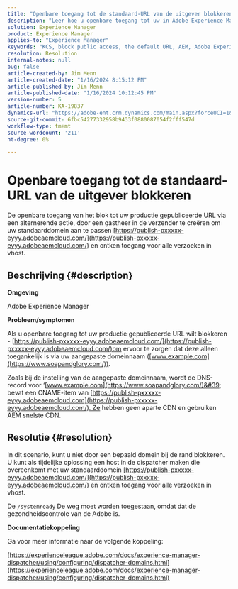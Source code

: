 ```yaml
---
title: "Openbare toegang tot de standaard-URL van de uitgever blokkeren"
description: "Leer hoe u openbare toegang tot uw in Adobe Experience Manager gepubliceerde productie-URL kunt blokkeren."
solution: Experience Manager
product: Experience Manager
applies-to: "Experience Manager"
keywords: "KCS, block public access, the default URL, AEM, Adobe Experience Manager, Troubleshooting, Fastly, CDN, DNS, CNAME"
resolution: Resolution
internal-notes: null
bug: false
article-created-by: Jim Menn
article-created-date: "1/16/2024 8:15:12 PM"
article-published-by: Jim Menn
article-published-date: "1/16/2024 10:12:45 PM"
version-number: 5
article-number: KA-19837
dynamics-url: "https://adobe-ent.crm.dynamics.com/main.aspx?forceUCI=1&pagetype=entityrecord&etn=knowledgearticle&id=20ac51f0-abb4-ee11-a569-6045bd006268"
source-git-commit: 6fbc54277332958b9433f0880087054f2fff547d
workflow-type: tm+mt
source-wordcount: '211'
ht-degree: 0%

---
```


# Openbare toegang tot de standaard-URL van de uitgever blokkeren


De openbare toegang van het blok tot uw productie gepubliceerde URL via een alternerende actie, door een gastheer in de verzender te creëren om uw standaarddomein aan te passen [https://publish-pxxxxx-eyyy.adobeaemcloud.com/](https://publish-pxxxxx-eyyy.adobeaemcloud.com/) en ontken toegang voor alle verzoeken in vhost.

## Beschrijving {#description}


<b>Omgeving</b>

Adobe Experience Manager

<b>Probleem/symptomen</b>

Als u openbare toegang tot uw productie gepubliceerde URL wilt blokkeren - [https://publish-pxxxxx-eyyy.adobeaemcloud.com/](https://publish-pxxxxx-eyyy.adobeaemcloud.com/)om ervoor te zorgen dat deze alleen toegankelijk is via uw aangepaste domeinnaam ([www.example.com](https://www.soapandglory.com/)).

Zoals bij de instelling van de aangepaste domeinnaam, wordt de DNS-record voor ‘[www.example.com](https://www.soapandglory.com/)&#39; bevat een CNAME-item van [https://publish-pxxxxx-eyyy.adobeaemcloud.com](https://publish-pxxxxx-eyyy.adobeaemcloud.com/). Ze hebben geen aparte CDN en gebruiken AEM snelste CDN.


## Resolutie {#resolution}


In dit scenario, kunt u niet door een bepaald domein bij de rand blokkeren. U kunt als tijdelijke oplossing een host in de dispatcher maken die overeenkomt met uw standaarddomein [https://publish-pxxxxx-eyyy.adobeaemcloud.com/](https://publish-pxxxxx-eyyy.adobeaemcloud.com/) en ontken toegang voor alle verzoeken in vhost.

De `/systemready` De weg moet worden toegestaan, omdat dat de gezondheidscontrole van de Adobe is.

<b>Documentatiekoppeling</b>

Ga voor meer informatie naar de volgende koppeling:

[https://experienceleague.adobe.com/docs/experience-manager-dispatcher/using/configuring/dispatcher-domains.html](https://experienceleague.adobe.com/docs/experience-manager-dispatcher/using/configuring/dispatcher-domains.html)
